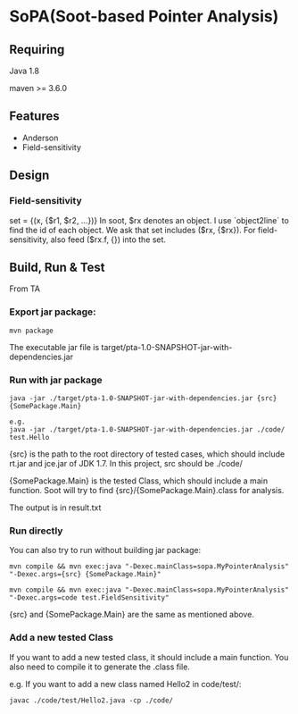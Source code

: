 # SoPA(Soot-based Pointer Analysis)

## Requiring
Java 1.8

maven >= 3.6.0

## Features
* Anderson
* Field-sensitivity

## Design

### Field-sensitivity
set = {(x, {$r1, $r2, ...})}
In soot, $rx denotes an object. I use `object2line` to find the id of each object.
We ask that set includes ($rx, {$rx}).
For field-sensitivity, also feed ($rx.f, {}) into the set.

## Build, Run & Test

From TA
### Export jar package:

```
mvn package
```

The executable jar file is target/pta-1.0-SNAPSHOT-jar-with-dependencies.jar

### Run with jar package
```
java -jar ./target/pta-1.0-SNAPSHOT-jar-with-dependencies.jar {src} {SomePackage.Main}

e.g.
java -jar ./target/pta-1.0-SNAPSHOT-jar-with-dependencies.jar ./code/ test.Hello
```
{src} is the path to the root directory of tested cases, which should include rt.jar and jce.jar of JDK 1.7. In this project, src should be ./code/

{SomePackage.Main} is the tested Class, which should include a main function. Soot will try to find {src}/{SomePackage.Main}.class for analysis.

The output is in result.txt

### Run directly
You can also try to run without building jar package:

```
mvn compile && mvn exec:java "-Dexec.mainClass=sopa.MyPointerAnalysis" "-Dexec.args={src} {SomePackage.Main}"
```

```
mvn compile && mvn exec:java "-Dexec.mainClass=sopa.MyPointerAnalysis" "-Dexec.args=code test.FieldSensitivity"
```
{src} and {SomePackage.Main} are the same as mentioned above.

### Add a new tested Class
If you want to add a new tested class, it should include a main function. You also need to compile it to generate the .class file.

e.g. If you want to add a new class named Hello2 in code/test/:
```
javac ./code/test/Hello2.java -cp ./code/
```
